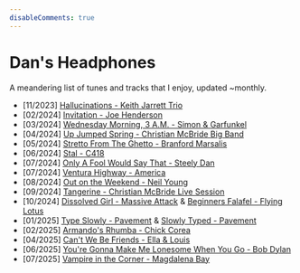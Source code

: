 ```yaml
---
disableComments: true
---
```


<h1>Dan's Headphones</h1>

A meandering list of tunes and tracks that I enjoy, updated ~monthly.

- [11/2023] <a href="https://www.youtube.com/watch?v=G2RFKpPZcow">Hallucinations - Keith Jarrett Trio</a>
- [02/2024] <a href="https://www.youtube.com/watch?v=svoGEnDX95c">Invitation - Joe Henderson</a> 
- [03/2024] <a href="https://www.youtube.com/watch?v=K63CD2pwjD0">Wednesday Morning, 3 A.M. - Simon & Garfunkel</a>
- [04/2024] <a href="https://www.youtube.com/watch?v=8NjUxjsnKgo">Up Jumped Spring - Christian McBride Big Band</a> 
- [05/2024] <a href="https://www.youtube.com/watch?v=EwS0ccjya_I">Stretto From The Ghetto - Branford Marsalis</a> 
- [06/2024] <a href="https://www.youtube.com/watch?v=0E5l2GHBxB8">Stal - C418</a> 
- [07/2024] <a href="https://www.youtube.com/watch?v=Hvz0TOm0zgI">Only A Fool Would Say That - Steely Dan</a> 
- [07/2024] <a href="https://www.youtube.com/watch?v=tnV7dTXlXxs">Ventura Highway - America</a> 
- [08/2024] <a href="https://www.youtube.com/watch?v=t4ywIPrewpg">Out on the Weekend - Neil Young</a>
- [09/2024] <a href="https://www.youtube.com/watch?v=7ci7oJIkP2Q">Tangerine - Christian McBride Live Session</a>
- [10/2024] <a href="https://www.youtube.com/watch?v=ABQjT6gDKu0">Dissolved Girl - Massive Attack</a> & <a href="https://www.youtube.com/watch?v=fS7XPtFTvb8">Beginners Falafel - Flying Lotus</a>
- [01/2025] <a href="https://www.youtube.com/watch?v=WMDWPH4oKwo">Type Slowly - Pavement</a> & <a href="https://www.youtube.com/watch?v=K14qg9E9SoE">Slowly Typed - Pavement</a>
- [02/2025] <a href="https://www.youtube.com/watch?v=9KE_I6d5m9E">Armando's Rhumba - Chick Corea</a>
- [04/2025] <a href="https://www.youtube.com/watch?v=wiLIV3H0q-Y">Can't We Be Friends - Ella & Louis</a>
- [06/2025] <a href="https://www.youtube.com/watch?v=Claf8E18eLs">You're Gonna Make Me Lonesome When You Go - Bob Dylan</a>
- [07/2025] <a href="https://www.youtube.com/watch?v=q4KYYRzFUzE">Vampire in the Corner - Magdalena Bay</a>